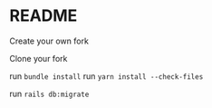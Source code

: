 # README

Create your own fork

Clone your fork

run `bundle install`
run `yarn install --check-files`

run `rails db:migrate`

